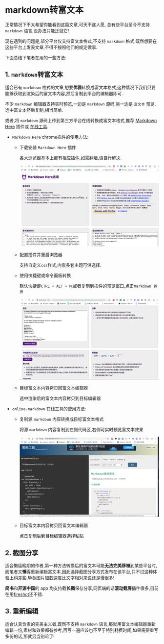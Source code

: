 # markdown转富文本

正常情况下不太希望你能看到这篇文章,可天不遂人愿, 总有些平台至今不支持 `markdown` 语言,没办法只能迁就它!

现在遇到的问题是,部分平台仅支持富文本格式,不支持 `markdown` 格式.既然想要在这些平台上发表文章,不得不按照他们的规定做事.

下面总结下笔者在用的一些方法:

## 1. `markdown`转富文本

适合已有 `markdown` 格式的文章,想要**优雅**转换成富文本格式,这种情况下我们只要能够获取到渲染后的富文本内容,然后复制到平台的编辑器即可.

不少 `markdown` 编辑器支持实时预览,一边是 `markdown` 源码,另一边是 `富文本` 预览,选中富文本然后复制,相当简单. 

或者,将 `markdown` 源码上传到第三方平台在线转换成富文本格式,推荐 [Markdown Here](https://github.com/adam-p/markdown-here) 插件或 [在线工具](http://blog.didispace.com/tools/online-markdown/).

- `Markdown Here` chrome插件的使用方法:
  * 下载安装 `Markdown Here` 插件

    各大浏览器基本上都有相应插件,如需翻墙,请自行解决.

    ![markdown-here-install.png](./images/markdown-here-install.png)

  * 配置插件并重启浏览器

    支持自定义`css`样式,内嵌多套主题可供选择.

  * 使用快捷键或命令面板转换

    默认快捷键`CTRL + ALT + M`,或者复制到插件的预览窗口,点击`Markdown 转换`

    ![markdown-here-preview.png](./images/markdown-here-preview.png)

  * 目标富文本内容拷贝回富文本编辑器

    选中渲染后的富文本内容拷贝到目标编辑器

- `online-markdown` 在线工具的使用方法:

  * 复制源 `markdown` 内容转换成目标富文本格式

    将源 `markdown` 内容复制到左侧代码区,右侧可实时预览富文本效果

    ![online-markdown.png](./images/online-markdown.png)

  * 目标富文本内容拷贝回富文本编辑器

    点击复制后到目标编辑器选择粘贴

## 2. 截图分享

适合懒癌晚期的作者,第一种方法转换后的富文本可能**无法完美移植**到某些平台时,而笔者又**懒**得重新编辑富文本,因此选择截图分享方式发布在该平台,只不过这种体验上稍差些,毕竟图片加载速度比文字相对来说还是慢很多!

**简书**和**开源中国**的 app 均支持截**长图**保存分享,网页端的话**滚动截屏**插件很多,目前在用[fireshot](https://fireshot.en.softonic.com/?ex=DSK-1262.5)还不错.

## 3. 重新编辑

适合认真负责的完美主义者,既然不支持 `markdown` 语言,那就用富文本编辑器重新编辑一份,素材和效果都有参考,再写一遍应该也不至于特别耗费时间,如果需要重写多份的话,那就另当别论了!

